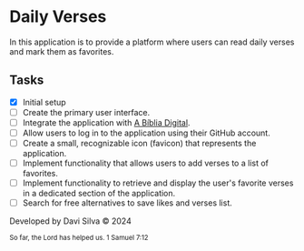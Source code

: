 # Daily Verses

In this application is to provide a platform where users can read daily verses and mark them as favorites.

## Tasks

- [x] Initial setup
- [ ] Create the primary user interface.
- [ ] Integrate the application with [A Bíblia Digital](https://github.com/omarciovsena/abibliadigital).
- [ ] Allow users to log in to the application using their GitHub account.
- [ ] Create a small, recognizable icon (favicon) that represents the application.
- [ ] Implement functionality that allows users to add verses to a list of favorites.
- [ ] Implement functionality to retrieve and display the user's favorite verses in a dedicated section of the application.
- [ ] Search for free alternatives to save likes and verses list.

Developed by Davi Silva &copy; 2024

<small>So far, the Lord has helped us. 1 Samuel 7:12</small>
